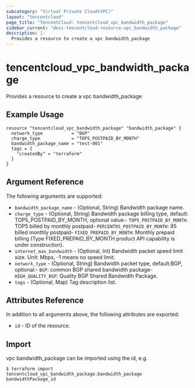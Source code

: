```yaml
---
subcategory: "Virtual Private Cloud(VPC)"
layout: "tencentcloud"
page_title: "TencentCloud: tencentcloud_vpc_bandwidth_package"
sidebar_current: "docs-tencentcloud-resource-vpc_bandwidth_package"
description: |-
  Provides a resource to create a vpc bandwidth_package
---
```


# tencentcloud_vpc_bandwidth_package

Provides a resource to create a vpc bandwidth_package

## Example Usage

```hcl
resource "tencentcloud_vpc_bandwidth_package" "bandwidth_package" {
  network_type           = "BGP"
  charge_type            = "TOP5_POSTPAID_BY_MONTH"
  bandwidth_package_name = "test-001"
  tags = {
    "createdBy" = "terraform"
  }
}
```

## Argument Reference

The following arguments are supported:

* `bandwidth_package_name` - (Optional, String) Bandwidth package name.
* `charge_type` - (Optional, String) Bandwidth package billing type, default: TOP5_POSTPAID_BY_MONTH, optional value:- `TOP5_POSTPAID_BY_MONTH`: TOP5 billed by monthly postpaid- `PERCENT95_POSTPAID_BY_MONTH`: 95 billed monthly postpaid- `FIXED_PREPAID_BY_MONTH`: Monthly prepaid billing (Type FIXED_PREPAID_BY_MONTH product API capability is under construction).
* `internet_max_bandwidth` - (Optional, Int) Bandwidth packet speed limit size. Unit: Mbps, -1 means no speed limit.
* `network_type` - (Optional, String) Bandwidth packet type, default:BGP, optional:- `BGP`: common BGP shared bandwidth package- `HIGH_QUALITY_BGP`: Quality BGP Shared Bandwidth Package.
* `tags` - (Optional, Map) Tag description list.

## Attributes Reference

In addition to all arguments above, the following attributes are exported:

* `id` - ID of the resource.



## Import

vpc bandwidth_package can be imported using the id, e.g.
```
$ terraform import tencentcloud_vpc_bandwidth_package.bandwidth_package bandwidthPackage_id
```

